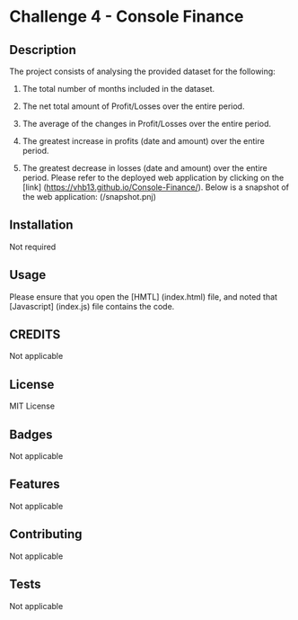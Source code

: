 # Challenge 4 - Console Finance
## Description
The project consists of analysing the provided dataset for the following:

1. The total number of months included in the dataset.

2. The net total amount of Profit/Losses over the entire period.

3. The average of the changes in Profit/Losses over the entire period.

4. The greatest increase in profits (date and amount) over the entire period.

5. The greatest decrease in losses (date and amount) over the entire period.
Please refer to the deployed web application by clicking on the [link] (https://vhb13.github.io/Console-Finance/). Below is a snapshot of the web application:
(/snapshot.pnj) 

## Installation
Not required
## Usage
Please ensure that you open the [HMTL] (index.html) file, and noted that [Javascript] (index.js) file contains the code.
## CREDITS
Not applicable
## License
MIT License
## Badges
Not applicable
## Features
Not applicable
## Contributing
Not applicable
## Tests
Not applicable

